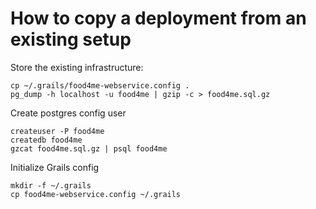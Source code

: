 # How to copy a deployment from an existing setup

Store the existing infrastructure:
```
cp ~/.grails/food4me-webservice.config .
pg_dump -h localhost -u food4me | gzip -c > food4me.sql.gz
```

Create postgres config user
```
createuser -P food4me
createdb food4me
gzcat food4me.sql.gz | psql food4me
```

Initialize Grails config
```
mkdir -f ~/.grails
cp food4me-webservice.config ~/.grails
```
